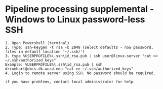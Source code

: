 # **Pipeline processing supplemental - Windows to Linux password-less SSH**

    1. Open Powershell (terminal)
    2. Type: ssh-keygen -t rsa -b 2048 (select defaults - now password, files in default location '~/.ssh/')
    3. type %USERPROFILE%\.ssh\id_rsa.pub | ssh user@linux-server "cat >> ~/.ssh/authorized_keys"
    Example: %USERPROFILE%\.ssh\id_rsa.pub | ssh drinehart@obis.dk.ucsd.edu "cat >> ~/.ssh/authorized_keys"
    4. Login to remote server using SSH. No password should be required.
    
    if you have problems, contact local administrator for help